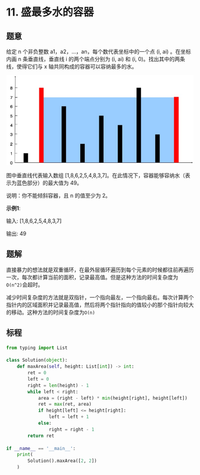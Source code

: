# 11. 盛最多水的容器

## 题意

给定 n 个非负整数 a1，a2，...，an，每个数代表坐标中的一个点 (i, ai) 。在坐标内画 n 条垂直线，垂直线 i 的两个端点分别为 (i, ai) 和 (i, 0)。找出其中的两条线，使得它们与 x 轴共同构成的容器可以容纳最多的水。

![<图中垂直线代表输入数组 [1,8,6,2,5,4,8,3,7]。在此情况下，容器能够容纳水（表示为蓝色部分）的最大值为 49。>](<./question_11.jpg>)

图中垂直线代表输入数组 [1,8,6,2,5,4,8,3,7]。在此情况下，容器能够容纳水（表示为蓝色部分）的最大值为 49。

说明：你不能倾斜容器，且 n 的值至少为 2。

**示例1**:

输入: [1,8,6,2,5,4,8,3,7]

输出: 49

## 题解

直接暴力的想法就是双重循环，在最外层循环遍历到每个元素的时候都往前再遍历一次，每次都计算当前的面积，记录最高值。但是这种方法的时间复杂度为`O(n^2)`会超时。

减少时间复杂度的方法就是双指针，一个指向最左，一个指向最右。每次计算两个指针内的区域面积并记录最高值，然后将两个指针指向的值较小的那个指针向较大的移动。这种方法的时间复杂度为`O(n)`

## 标程

```python
from typing import List

class Solution(object):
    def maxArea(self, height: List[int]) -> int:
        ret = 0
        left = 0
        right = len(height) - 1
        while left < right:
            area = (right - left) * min(height[right], height[left])
            ret = max(ret, area)
            if height[left] <= height[right]:
                left = left + 1
            else:
                right = right - 1
        return ret

if __name__ == '__main__':
    print(
        Solution().maxArea([2, 2])
    )
```